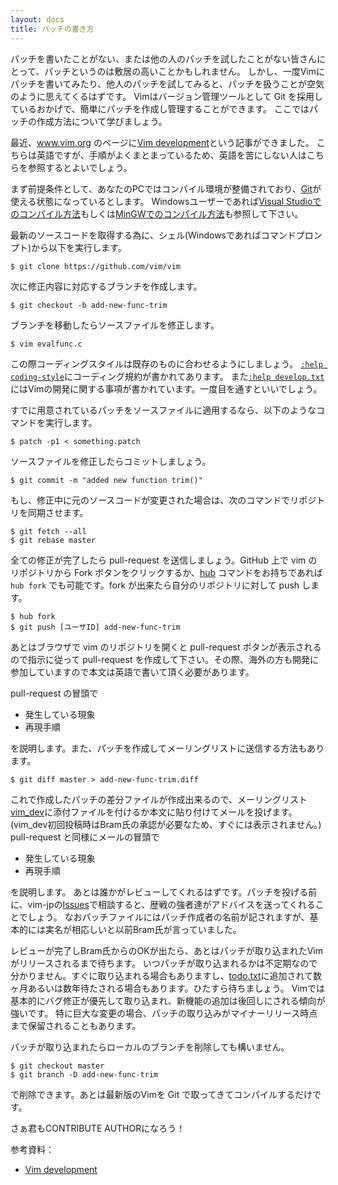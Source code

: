 ```yaml
---
layout: docs
title: パッチの書き方
---
```


パッチを書いたことがない、または他の人のパッチを試したことがない皆さんにとって、パッチというのは敷居の高いことかもしれません。
しかし、一度Vimにパッチを書いてみたり、他人のパッチを試してみると、パッチを扱うことが空気のように思えてくるはずです。
Vimはバージョン管理ツールとして Git を採用しているおかげで、簡単にパッチを作成し管理することができます。
ここではパッチの作成方法について学びましょう。

最近、www.vim.org のページに[Vim development](http://www.vim.org/develop.php)という記事ができました。
こちらは英語ですが、手順がよくまとまっているため、英語を苦にしない人はこちらを参照するとよいでしょう。

まず前提条件として、あなたのPCではコンパイル環境が整備されており、[Git](https://git-scm.com/)が使える状態になっているとします。
Windowsユーザーであれば[Visual Studioでのコンパイル方法](http://vim-jp.org/docs/build_windows_msvc.html)もしくは[MinGWでのコンパイル方法](http://vim-jp.org/docs/build_windows_mingw.html)も参照して下さい。

最新のソースコードを取得する為に、シェル(Windowsであればコマンドプロンプト)から以下を実行します。

    $ git clone https://github.com/vim/vim

次に修正内容に対応するブランチを作成します。

    $ git checkout -b add-new-func-trim

ブランチを移動したらソースファイルを修正します。

    $ vim evalfunc.c

この際コーディングスタイルは既存のものに合わせるようにしましょう。
[`:help coding-style`](http://vim-jp.org/vimdoc-ja/develop.html#coding-style)にコーディング規約が書かれてあります。
また[`:help develop.txt`](http://vim-jp.org/vimdoc-ja/develop.html)にはVimの開発に関する事項が書かれています。一度目を通すといいでしょう。

すでに用意されているパッチをソースファイルに適用するなら、以下のようなコマンドを実行します。

    $ patch -p1 < something.patch

ソースファイルを修正したらコミットしましょう。

    $ git commit -m "added new function trim()"

もし、修正中に元のソースコードが変更された場合は、次のコマンドでリポジトリを同期させます。

    $ git fetch --all
    $ git rebase master

全ての修正が完了したら pull-request を送信しましょう。GitHub 上で vim のリポジトリから Fork ボタンをクリックするか、[hub](https://github.com/github/hub) コマンドをお持ちであれば `hub fork` でも可能です。fork が出来たら自分のリポジトリに対して push します。

    $ hub fork
    $ git push [ユーザID] add-new-func-trim

あとはブラウザで vim のリポジトリを開くと pull-request ボタンが表示されるので指示に従って pull-request を作成して下さい。その際、海外の方も開発に参加していますので本文は英語で書いて頂く必要があります。

pull-request の冒頭で

- 発生している現象
- 再現手順

を説明します。また、パッチを作成してメーリングリストに送信する方法もあります。

    $ git diff master > add-new-func-trim.diff

これで作成したパッチの差分ファイルが作成出来るので、メーリングリスト[vim\_dev](https://groups.google.com/forum/#!forum/vim_dev)に添付ファイルを付けるか本文に貼り付けてメールを投げます。(vim\_dev初回投稿時はBram氏の承認が必要なため、すぐには表示されません。)
pull-request と同様にメールの冒頭で

- 発生している現象
- 再現手順

を説明します。
あとは誰かがレビューしてくれるはずです。パッチを投げる前に、vim-jpの[Issues](http://github.com/vim-jp/issues/issues)で相談すると、歴戦の強者達がアドバイスを送ってくれることでしょう。
なおパッチファイルにはパッチ作成者の名前が記されますが、基本的には実名が相応しいと以前Bram氏が言っていました。

レビューが完了しBram氏からのOKが出たら、あとはパッチが取り込まれたVimがリリースされるまで待ちます。
いつパッチが取り込まれるかは不定期なので分かりません。すぐに取り込まれる場合もありますし、[todo.txt](https://github.com/vim/vim/blob/master/runtime/doc/todo.txt)に追加されて数ヶ月あるいは数年待たされる場合もあります。ひたすら待ちましょう。
Vimでは基本的にバグ修正が優先して取り込まれ、新機能の追加は後回しにされる傾向が強いです。
特に巨大な変更の場合、パッチの取り込みがマイナーリリース時点まで保留されることもあります。

パッチが取り込まれたらローカルのブランチを削除しても構いません。

    $ git checkout master
    $ git branch -D add-new-func-trim

で削除できます。あとは最新版のVimを Git で取ってきてコンパイルするだけです。

さぁ君もCONTRIBUTE AUTHORになろう！

参考資料：

- [Vim development](http://www.vim.org/develop.php)
